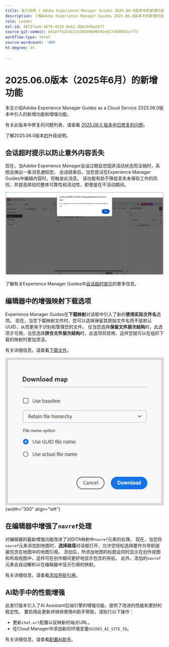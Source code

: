 ```yaml
---
title: 发行说明 | Adobe Experience Manager Guides 2025.06.0版本中的新增功能
description: 了解Adobe Experience Manager Guides 2025.06.0版本中的新增功能和增强功能
role: Leader
exl-id: 48f27aa6-d870-4228-8e62-db81699a25f7
source-git-commit: d418ffb254b11430509609b91e0174690815cf73
workflow-type: tm+mt
source-wordcount: '409'
ht-degree: 4%

---
```


# 2025.06.0版本（2025年6月）的新增功能

本文介绍Adobe Experience Manager Guides as a Cloud Service 2025.06.0版本中引入的新增功能和增强功能。

有关此版本中修复的问题列表，请查看 [2025.06.0 版本中已修复的问题](fixed-issues-2025-06-0.md)。

了解2025.06.0版本[的](../release-info/upgrade-instructions-2025-06-0.md)升级说明。

## 会话超时提示以防止意外内容丢失

现在，当Adobe Experience Manager会话过期且您因非活动状态而注销时，系统会弹出一条消息通知您。 会话结束后，当您尝试在Experience Manager Guides中编辑内容时，将触发此消息。 该功能有助于降低丢失未保存工作的风险，并提高体验的整体可靠性和流动性，即使是在不活动期间。

![](assets/sign-out-prompt.png)

了解有关Experience Manager Guides中[会话超时提示](../user-guide/session-timeout-prompt.md)的更多信息。

## 编辑器中的增强映射下载选项

Experience Manager Guides在&#x200B;**下载映射**&#x200B;对话框中引入了新的&#x200B;**使用实际文件名**&#x200B;选项。 现在，当您下载映射文件时，您可以选择保留其原始文件名而不是默认UUID，从而更易于识别和管理您的文件。 仅当您选择&#x200B;**保留文件层次结构**&#x200B;时，此选项才可用，当您选择&#x200B;**拼合文件层次结构**&#x200B;时，此选项将禁用，这样您就可以在组织下载的映射时更加灵活。

有关详细信息，请查看[下载文件](../user-guide/authoring-download-assets.md#download-a-dita-map-file-from-the-editor)。

![](assets/download-map-dialog-new.png){width="300" align="left"}


## 在编辑器中增强了`navref`处理

对编辑器的最新增强功能改进了对DITA映射中`navref`元素的处理。 现在，当您将`navref`元素添加到地图时，**选择路径**&#x200B;对话框打开，允许您轻松选择要作为导航链接包含在地图中的地图引用。 添加后，所添加地图的标题会同时显示在创作视图和布局视图中，这样可在创作期间更好地显示包含的导航。  此外，添加的`navref`元素会自动解析以在编辑器中显示引用的映射。

有关详细信息，请查看[添加导航引用](../user-guide/map-editor-other-features.md#add-navigation-references)。

## AI助手中的性能增强

此发行版本引入了AI Assistant后端引擎的增强功能，提供了改进的性能和更好的稳定性。 要启用此更新并继续使用AI助手帮助，请执行以下操作：

- 更新`chat.url`配置以反映新的端点URL。
- 在Cloud Manager中添加新的环境变量`GUIDES_AI_SITE_ID`。

有关详细信息，请查看[配置AI助手](../cs-install-guide/conf-smart-suggestions.md)。

